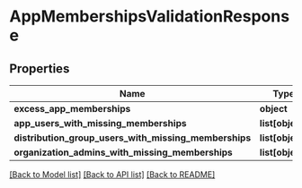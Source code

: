 # AppMembershipsValidationResponse

## Properties
Name | Type | Description | Notes
------------ | ------------- | ------------- | -------------
**excess_app_memberships** | **object** |  | [optional] 
**app_users_with_missing_memberships** | **list[object]** |  | [optional] 
**distribution_group_users_with_missing_memberships** | **list[object]** |  | [optional] 
**organization_admins_with_missing_memberships** | **list[object]** |  | [optional] 

[[Back to Model list]](../README.md#documentation-for-models) [[Back to API list]](../README.md#documentation-for-api-endpoints) [[Back to README]](../README.md)

